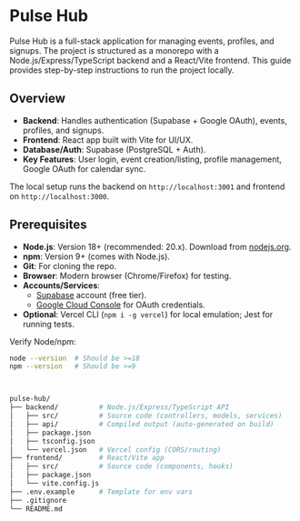 # Pulse Hub

Pulse Hub is a full-stack application for managing events, profiles, and signups. The project is structured as a monorepo with a Node.js/Express/TypeScript backend and a React/Vite frontend. This guide provides step-by-step instructions to run the project locally.

## Overview

- **Backend**: Handles authentication (Supabase + Google OAuth), events, profiles, and signups.
- **Frontend**: React app built with Vite for UI/UX.
- **Database/Auth**: Supabase (PostgreSQL + Auth).
- **Key Features**: User login, event creation/listing, profile management, Google OAuth for calendar sync.

The local setup runs the backend on `http://localhost:3001` and frontend on `http://localhost:3000`.



## Prerequisites

- **Node.js**: Version 18+ (recommended: 20.x). Download from [nodejs.org](https://nodejs.org).
- **npm**: Version 9+ (comes with Node.js).
- **Git**: For cloning the repo.
- **Browser**: Modern browser (Chrome/Firefox) for testing.
- **Accounts/Services**:
  - [Supabase](https://supabase.com) account (free tier).
  - [Google Cloud Console](https://console.cloud.google.com) for OAuth credentials.
- **Optional**: Vercel CLI (`npm i -g vercel`) for local emulation; Jest for running tests.

Verify Node/npm:
```bash
node --version  # Should be >=18
npm --version   # Should be >=9



pulse-hub/
├── backend/          # Node.js/Express/TypeScript API
│   ├── src/          # Source code (controllers, models, services)
│   ├── api/          # Compiled output (auto-generated on build)
│   ├── package.json
│   ├── tsconfig.json
│   └── vercel.json   # Vercel config (CORS/routing)
├── frontend/         # React/Vite app
│   ├── src/          # Source code (components, hooks)
│   ├── package.json
│   └── vite.config.js
├── .env.example      # Template for env vars
├── .gitignore
└── README.md

























